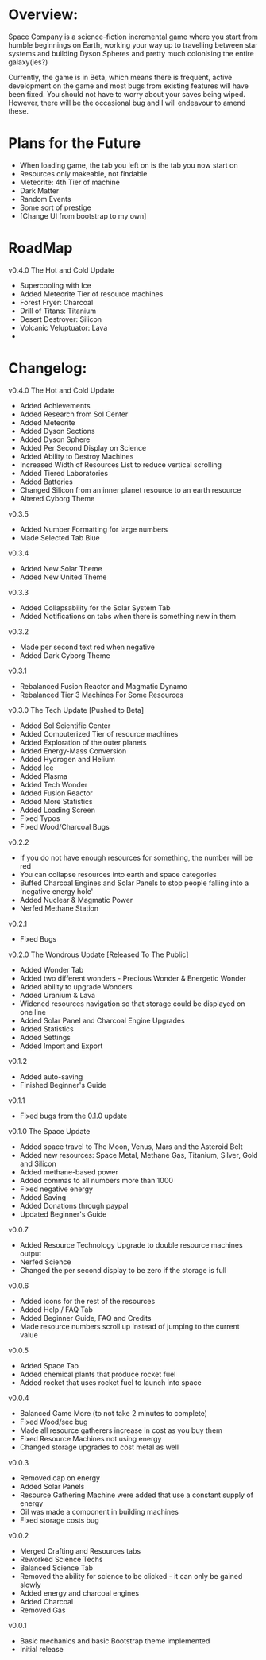 # Overview:
Space Company is a science-fiction incremental game where you start from humble beginnings on Earth, working your way up to travelling between star systems and building Dyson Spheres and pretty much colonising the entire galaxy(ies?)

Currently, the game is in Beta, which means there is frequent, active development on the game and most bugs from existing features will have been fixed. You should not have to worry about your saves being wiped. However, there will be the occasional bug and I will endeavour to amend these.

# Plans for the Future
- When loading game, the tab you left on is the tab you now start on
- Resources only makeable, not findable
- Meteorite: 4th Tier of machine
- Dark Matter
- Random Events
- Some sort of prestige
- [Change UI from bootstrap to my own]

# RoadMap

v0.4.0 The Hot and Cold Update
- Supercooling with Ice
- Added Meteorite Tier of resource machines
- Forest Fryer: Charcoal
- Drill of Titans: Titanium
- Desert Destroyer: Silicon
- Volcanic Veluptuator: Lava
- 

# Changelog:

v0.4.0 The Hot and Cold Update
- Added Achievements
- Added Research from Sol Center
- Added Meteorite
- Added Dyson Sections
- Added Dyson Sphere
- Added Per Second Display on Science
- Added Ability to Destroy Machines
- Increased Width of Resources List to reduce vertical scrolling
- Added Tiered Laboratories
- Added Batteries
- Changed Silicon from an inner planet resource to an earth resource
- Altered Cyborg Theme

v0.3.5
- Added Number Formatting for large numbers
- Made Selected Tab Blue

v0.3.4
- Added New Solar Theme
- Added New United Theme

v0.3.3
- Added Collapsability for the Solar System Tab
- Added Notifications on tabs when there is something new in them

v0.3.2
- Made per second text red when negative
- Added Dark Cyborg Theme

v0.3.1
- Rebalanced Fusion Reactor and Magmatic Dynamo
- Rebalanced Tier 3 Machines For Some Resources

v0.3.0 The Tech Update [Pushed to Beta]
- Added Sol Scientific Center
- Added Computerized Tier of resource machines
- Added Exploration of the outer planets
- Added Energy-Mass Conversion
- Added Hydrogen and Helium
- Added Ice
- Added Plasma
- Added Tech Wonder
- Added Fusion Reactor
- Added More Statistics
- Added Loading Screen
- Fixed Typos
- Fixed Wood/Charcoal Bugs

v0.2.2
- If you do not have enough resources for something, the number will be red
- You can collapse resources into earth and space categories
- Buffed Charcoal Engines and Solar Panels to stop people falling into a 'negative energy hole'
- Added Nuclear & Magmatic Power
- Nerfed Methane Station

v0.2.1
- Fixed Bugs

v0.2.0 The Wondrous Update [Released To The Public]
- Added Wonder Tab
- Added two different wonders - Precious Wonder & Energetic Wonder
- Added ability to upgrade Wonders
- Added Uranium & Lava
- Widened resources navigation so that storage could be displayed on one line
- Added Solar Panel and Charcoal Engine Upgrades
- Added Statistics
- Added Settings
- Added Import and Export

v0.1.2
- Added auto-saving
- Finished Beginner's Guide

v0.1.1
- Fixed bugs from the 0.1.0 update

v0.1.0 The Space Update
- Added space travel to The Moon, Venus, Mars and the Asteroid Belt
- Added new resources: Space Metal, Methane Gas, Titanium, Silver, Gold and Silicon
- Added methane-based power
- Added commas to all numbers more than 1000
- Fixed negative energy
- Added Saving
- Added Donations through paypal
- Updated Beginner's Guide

v0.0.7
- Added Resource Technology Upgrade to double resource machines output
- Nerfed Science
- Changed the per second display to be zero if the storage is full

v0.0.6
- Added icons for the rest of the resources
- Added Help / FAQ Tab
- Added Beginner Guide, FAQ and Credits
- Made resource numbers scroll up instead of jumping to the current value

v0.0.5
- Added Space Tab
- Added chemical plants that produce rocket fuel
- Added rocket that uses rocket fuel to launch into space

v0.0.4 
- Balanced Game More (to not take 2 minutes to complete)
- Fixed Wood/sec bug
- Made all resource gatherers increase in cost as you buy them
- Fixed Resource Machines not using energy
- Changed storage upgrades to cost metal as well

v0.0.3
- Removed cap on energy
- Added Solar Panels
- Resource Gathering Machine were added that use a constant supply of energy
- Oil was made a component in building machines
- Fixed storage costs bug

v0.0.2
- Merged Crafting and Resources tabs
- Reworked Science Techs
- Balanced Science Tab
- Removed the ability for science to be clicked - it can only be gained slowly
- Added energy and charcoal engines
- Added Charcoal
- Removed Gas

v0.0.1
- Basic mechanics and basic Bootstrap theme implemented
- Initial release